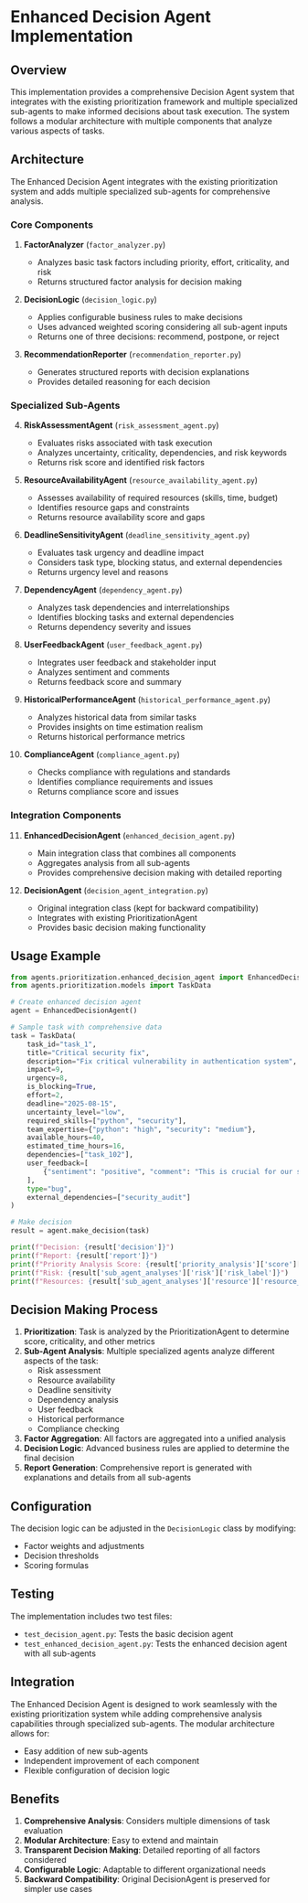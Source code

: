 

# Enhanced Decision Agent Implementation

## Overview

This implementation provides a comprehensive Decision Agent system that integrates with the existing prioritization framework and multiple specialized sub-agents to make informed decisions about task execution. The system follows a modular architecture with multiple components that analyze various aspects of tasks.

## Architecture

The Enhanced Decision Agent integrates with the existing prioritization system and adds multiple specialized sub-agents for comprehensive analysis.

### Core Components

1. **FactorAnalyzer** (`factor_analyzer.py`)
   - Analyzes basic task factors including priority, effort, criticality, and risk
   - Returns structured factor analysis for decision making

2. **DecisionLogic** (`decision_logic.py`)
   - Applies configurable business rules to make decisions
   - Uses advanced weighted scoring considering all sub-agent inputs
   - Returns one of three decisions: recommend, postpone, or reject

3. **RecommendationReporter** (`recommendation_reporter.py`)
   - Generates structured reports with decision explanations
   - Provides detailed reasoning for each decision

### Specialized Sub-Agents

4. **RiskAssessmentAgent** (`risk_assessment_agent.py`)
   - Evaluates risks associated with task execution
   - Analyzes uncertainty, criticality, dependencies, and risk keywords
   - Returns risk score and identified risk factors

5. **ResourceAvailabilityAgent** (`resource_availability_agent.py`)
   - Assesses availability of required resources (skills, time, budget)
   - Identifies resource gaps and constraints
   - Returns resource availability score and gaps

6. **DeadlineSensitivityAgent** (`deadline_sensitivity_agent.py`)
   - Evaluates task urgency and deadline impact
   - Considers task type, blocking status, and external dependencies
   - Returns urgency level and reasons

7. **DependencyAgent** (`dependency_agent.py`)
   - Analyzes task dependencies and interrelationships
   - Identifies blocking tasks and external dependencies
   - Returns dependency severity and issues

8. **UserFeedbackAgent** (`user_feedback_agent.py`)
   - Integrates user feedback and stakeholder input
   - Analyzes sentiment and comments
   - Returns feedback score and summary

9. **HistoricalPerformanceAgent** (`historical_performance_agent.py`)
   - Analyzes historical data from similar tasks
   - Provides insights on time estimation realism
   - Returns historical performance metrics

10. **ComplianceAgent** (`compliance_agent.py`)
    - Checks compliance with regulations and standards
    - Identifies compliance requirements and issues
    - Returns compliance score and issues

### Integration Components

11. **EnhancedDecisionAgent** (`enhanced_decision_agent.py`)
    - Main integration class that combines all components
    - Aggregates analysis from all sub-agents
    - Provides comprehensive decision making with detailed reporting

12. **DecisionAgent** (`decision_agent_integration.py`)
    - Original integration class (kept for backward compatibility)
    - Integrates with existing PrioritizationAgent
    - Provides basic decision making functionality

## Usage Example

```python
from agents.prioritization.enhanced_decision_agent import EnhancedDecisionAgent
from agents.prioritization.models import TaskData

# Create enhanced decision agent
agent = EnhancedDecisionAgent()

# Sample task with comprehensive data
task = TaskData(
    task_id="task_1",
    title="Critical security fix",
    description="Fix critical vulnerability in authentication system",
    impact=9,
    urgency=8,
    is_blocking=True,
    effort=2,
    deadline="2025-08-15",
    uncertainty_level="low",
    required_skills=["python", "security"],
    team_expertise={"python": "high", "security": "medium"},
    available_hours=40,
    estimated_time_hours=16,
    dependencies=["task_102"],
    user_feedback=[
        {"sentiment": "positive", "comment": "This is crucial for our security"}
    ],
    type="bug",
    external_dependencies=["security_audit"]
)

# Make decision
result = agent.make_decision(task)

print(f"Decision: {result['decision']}")
print(f"Report: {result['report']}")
print(f"Priority Analysis Score: {result['priority_analysis']['score']['score']}")
print(f"Risk: {result['sub_agent_analyses']['risk']['risk_label']}")
print(f"Resources: {result['sub_agent_analyses']['resource']['resource_label']}")
```

## Decision Making Process

1. **Prioritization**: Task is analyzed by the PrioritizationAgent to determine score, criticality, and other metrics
2. **Sub-Agent Analysis**: Multiple specialized agents analyze different aspects of the task:
   - Risk assessment
   - Resource availability
   - Deadline sensitivity
   - Dependency analysis
   - User feedback
   - Historical performance
   - Compliance checking
3. **Factor Aggregation**: All factors are aggregated into a unified analysis
4. **Decision Logic**: Advanced business rules are applied to determine the final decision
5. **Report Generation**: Comprehensive report is generated with explanations and details from all sub-agents

## Configuration

The decision logic can be adjusted in the `DecisionLogic` class by modifying:
- Factor weights and adjustments
- Decision thresholds
- Scoring formulas

## Testing

The implementation includes two test files:
- `test_decision_agent.py`: Tests the basic decision agent
- `test_enhanced_decision_agent.py`: Tests the enhanced decision agent with all sub-agents

## Integration

The Enhanced Decision Agent is designed to work seamlessly with the existing prioritization system while adding comprehensive analysis capabilities through specialized sub-agents. The modular architecture allows for:
- Easy addition of new sub-agents
- Independent improvement of each component
- Flexible configuration of decision logic

## Benefits

1. **Comprehensive Analysis**: Considers multiple dimensions of task evaluation
2. **Modular Architecture**: Easy to extend and maintain
3. **Transparent Decision Making**: Detailed reporting of all factors considered
4. **Configurable Logic**: Adaptable to different organizational needs
5. **Backward Compatibility**: Original DecisionAgent is preserved for simpler use cases

